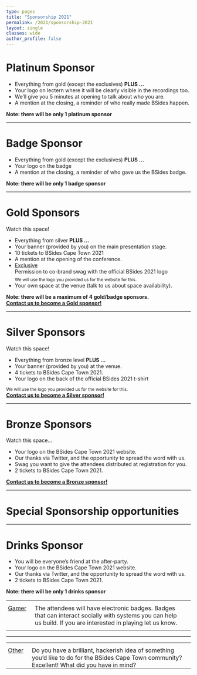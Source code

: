 ```yaml
---
type: pages
title: "Sponsorship 2021"
permalink: /2021/sponsorship-2021
layout: single
classes: wide
author_profile: false
---
```

<h1>Platinum Sponsor</h1>
<ul>
<li>Everything from gold (except the exclusives) <strong>PLUS &#8230;</strong></li>
<li>Your logo on lectern where it will be clearly visible in the recordings too.</li>
<li>We’ll give you 5 minutes at opening to talk about who you are.</li>
<li>A mention at the closing, a reminder of who really made BSides happen.</li>
</ul>
<p><strong>Note: there will be only 1 platinum sponsor</strong><br />
<!--<strong><a style="background: transparent;" href="mailto:sponsorship@bsidescapetown.co.za?subject=Platinum sponsorship">Contact us to become our Platinum sponsor!</a></strong>--></p>
<p><!--
<hr />
<h1>Badge Sponsor</h1>
Watch this space...
<ul>
<li>Everything from gold (except the exclusives) <strong>PLUS ...</strong></li>
<li>Your logo on the badge</li>
<li>A mention at the closing, a reminder of who gave us the BSides badge.</li>
</ul>
<strong>Note: there will be only 1 badge sponsor</strong>
<strong><a style="background: transparent;" href="mailto:sponsorship@bsidescapetown.co.za?subject=Badge sponsorship">Contact us to become our Badge sponsor!</a></strong>
--></p>
<hr />
<h1>Badge Sponsor</h1>
<ul>
<li>Everything from gold (except the exclusives) <strong>PLUS &#8230;</strong></li>
<li>Your logo on the badge</li>
<li>A mention at the closing, a reminder of who gave us the BSides badge.</li>
</ul>
<p><strong>Note: there will be only 1 badge sponsor</strong><br />
<!--<strong><a href="mailto:sponsorship@bsidescapetown.co.za?subject=Badge sponsorship">Contact us to become out Badge sponsor!</a></strong>--></p>
<hr />
<h1>Gold Sponsors</h1>
<p>Watch this space!</p>
<p><!--
<a href="https://goo.gl/mLvSL4" target="_blank" rel="noopener noreferrer"><img style="background-color: #ffffff; width: 450px;" src="/images/sponsors/offerzen.png" alt="OfferZen" /></a>
--></p>
<ul>
<li>Everything from silver <strong>PLUS &#8230;</strong></li>
<li>Your banner (provided by you) on the main presentation stage.</li>
<li>10 tickets to BSides Cape Town 2021</li>
<li>A mention at the opening of the conference.</li>
<li><u>Exclusive</u><br />
Permission to co-brand swag with the official BSides 2021 logo<br />
<sub>We will use the logo you provided us for the website for this.</sub></li>
<li>Your own space at the venue (talk to us about space availability).</li>
</ul>
<p><strong>Note: there will be a maximum of 4 gold/badge sponsors.</strong><br />
<strong><a style="background: transparent;" href="mailto:sponsorship@bsidescapetown.co.za?subject=Gold sponsorship">Contact us to become a Gold sponsor!</a></strong></p>
<hr />
<h1>Silver Sponsors</h1>
<p>Watch this space!</p>
<ul>
<li>Everything from bronze level <strong>PLUS &#8230;</strong></li>
<li>Your banner (provided by you) at the venue.</li>
<li>4 tickets to BSides Cape Town 2021.</li>
<li>Your logo on the back of the official BSides 2021 t-shirt</li>
</ul>
<p><sub>We will use the logo you provided us for the website for this.</sub><br />
<strong><a style="background: transparent;" href="mailto:sponsorship@bsidescapetown.co.za?subject=Silver sponsorship">Contact us to become a Silver sponsor!</a></strong></p>
<hr />
<h1>Bronze Sponsors</h1>
<p>Watch this space&#8230;</p>
<ul>
<li>Your logo on the BSides Cape Town 2021 website.</li>
<li>Our thanks via Twitter, and the opportunity to spread the word with us.</li>
<li>Swag you want to give the attendees distributed at registration for you.</li>
<li>2 tickets to BSides Cape Town 2021.</li>
</ul>
<p><strong><a style="background: transparent;" href="mailto:sponsorship@bsidescapetown.co.za?subject=Bronze sponsorship">Contact us to become a Bronze sponsor!</a></strong></p>
<hr />
<h1>Special Sponsorship opportunities</h1>
<hr />
<h1>Drinks Sponsor</h1>
<ul>
<li>You will be everyone&#8217;s friend at the after-party.</li>
<li>Your logo on the BSides Cape Town 2021 website.</li>
<li>Our thanks via Twitter, and the opportunity to spread the word with us.</li>
<li>2 tickets to BSides Cape Town 2021.</li>
</ul>
<p><strong>Note: there will be only 1 drinks sponsor</strong></p>
<table>
<tbody>
<tr style="background-color: transparent; vertical-align: top;">
<td style="padding: 10px 18px 0px 5px;" nowrap="nowrap"><a href="mailto:sponsorship@bsidescapetown.co.za?Subject=Gamer%20Sponsorship">Gamer</a></td>
<td style="padding: 10px 18px 0px 5px;">The attendees will have electronic badges. Badges that can interact socially with systems you can help us build. If you are interested in playing let us know.</td>
</tr>
<tr style="background-color: transparent; vertical-align: top;">
<td style="padding: 10px 18px 0px 5px;" nowrap="nowrap"></td>
<td style="padding: 10px 18px 0px 5px;"></td>
</tr>
</tbody>
</table>
<hr />
<table>
<tbody>
<tr style="background-color: transparent; vertical-align: top;">
<td style="padding: 10px 18px 0px 5px;" nowrap="nowrap"><a href="mailto:sponsorship@bsidescapetown.co.za?Subject=Other%20Sponsorship">Other</a></td>
<td style="padding: 10px 18px 0px 5px;">Do you have a brilliant, hackerish idea of something you’d like to do for the BSides Cape Town community? Excellent! What did you have in mind?</td>
</tr>
</tbody>
</table>
<p><!--
<table>
<tbody>
<tr style="background-color: transparent; vertical-align: top;">
<td style="padding: 10px 18px 0px 5px;" nowrap="nowrap"><a href="https://goo.gl/34Oizn" target="_blank" rel="noopener noreferrer"><img style="background-color: #ffffff; width: 99px;" src="/images/sponsors/uc-wireless.jpg" alt="UC-Wireless" /></a></td>
<td style="padding: 10px 18px 0px 5px;">Enterprise-class, hacker resilient, WiFi networking. Also the badges need this!</td>
</tr>
<tr style="background-color: transparent; vertical-align: top;">
<td style="padding: 10px 18px 0px 5px;" nowrap="nowrap"><a href="https://goo.gl/UR0IDi" target="_blank" rel="noopener noreferrer"><img style="background-color: #ffffff; width: 99px;" src="/images/sponsors/zang.png" alt="Zang" /></a></td>
<td style="padding: 10px 18px 0px 5px;">Alternative caffeine forms! Hack juice doesn't always have to be juice, you know</td>
</tr>
<tr style="background-color: transparent; vertical-align: top;">
<td style="padding: 10px 18px 0px 5px;" nowrap="nowrap"><a href="https://goo.gl/WGVbAc" target="_blank" rel="noopener noreferrer"><img style="background-color: #e61837; width: 99px;" src="/images/sponsors/fedisa.png" alt="Fedisa" /></a></td>
<td style="padding: 10px 18px 0px 5px;">Artwork for all manner of things, not the least of which is the t-shirts!</td>
</tbody>
</table>
--></p>
